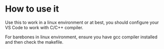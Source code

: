 # How to use it

Use this to work in a linux environment or at best, you should configure your VS Code to work with C/C++ compiler.

For barebones in linux environment, ensure you have gcc compiler installed and then check the makefile.
